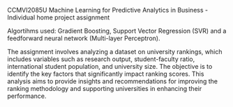 CCMVI2085U Machine Learning for Predictive Analytics in Business - Individual home project assignment

Algortihms used: Gradient Boosting, Support Vector Regression (SVR) and a feedforward neural network (Multi-layer Perceptron).

The assignment involves analyzing a dataset on university rankings, which includes variables such as research output, student-faculty ratio, international student population, and university size. The objective is to identify the key factors that significantly impact ranking scores. This analysis aims to provide insights and recommendations for improving the ranking methodology and supporting universities in enhancing their performance.
